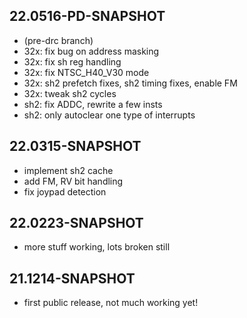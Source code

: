 ## 22.0516-PD-SNAPSHOT
* (pre-drc branch)
* 32x: fix bug on address masking
* 32x: fix sh reg handling
* 32x: fix NTSC_H40_V30 mode
* 32x: sh2 prefetch fixes, sh2 timing fixes, enable FM
* 32x: tweak sh2 cycles
* sh2: fix ADDC, rewrite a few insts
* sh2: only autoclear one type of interrupts

## 22.0315-SNAPSHOT
* implement sh2 cache
* add FM, RV bit handling
* fix joypad detection

## 22.0223-SNAPSHOT
* more stuff working, lots broken still

## 21.1214-SNAPSHOT
* first public release, not much working yet!

